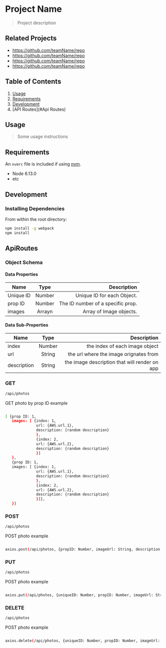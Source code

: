 # Project Name

> Project description

## Related Projects

  - https://github.com/teamName/repo
  - https://github.com/teamName/repo
  - https://github.com/teamName/repo
  - https://github.com/teamName/repo

## Table of Contents

1. [Usage](#Usage)
1. [Requirements](#requirements)
1. [Development](#development)
1. [API Routes](#Api Routes)

## Usage

> Some usage instructions

## Requirements

An `nvmrc` file is included if using [nvm](https://github.com/creationix/nvm).

- Node 6.13.0
- etc

## Development

### Installing Dependencies

From within the root directory:

```sh
npm install -g webpack
npm install
```

## ApiRoutes

### Object Schema

#### Data Properties
| Name       | Type   | Description                       |
| ---------- |:------:| ---------------------------------:|
| Unique ID  | Number | Unique ID for each Object.        |
| prop ID    | Number | The ID number of a specific prop. |
| images     | Arrayn | Array of Image objects.           |


#### Data Sub-Properties
| Name        | Type   | Description                                   |
| ----------- |:------:| ---------------------------------------------:|
| index       | Number | the index of each image object                |
| url         | String | the url where the image orignates from        |
| description | String | the image description that will render on app |

### GET

```sh
/api/photos
```
GET photo by prop ID example

```sh

[ {prop ID: 1,
   images: [ {index: 1,
              url: {AWS.url.1},
              description: {random description}
              },
              {index: 2,
              url: {AWS.url.2},
              description: {random description}
              }]
   },
   {prop ID: 1,
   images: [ {index: 1,
              url: {AWS.url.1},
              description: {random description}
              },
              {index: 2,
              url: {AWS.url.2},
              description: {random description}
              }]},
   }]           

```

### POST

```sh
/api/photos
```

POST photo example

```sh

axios.post(/api/photos, {propID: Number, imageUrl: String, description: String} )

```

### PUT

```sh
/api/photos
```

POST photo example

```sh

axios.put(/api/photos, {uniqueID: Number, propID: Number, imageUrl: String, description: String} )

```

### DELETE

```sh
/api/photos
```

POST photo example

```sh

axios.delete(/api/photos, {uniqueID: Number, propID: Number, imageUrl: String, description: String} )

```
